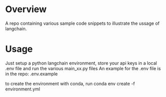 # Overview
A repo containing various sample code snippets to illustrate the ussage of langchain.
# Usage
Just setup a python langchain environment, store your api keys in a local .env file and run the various main_xx.py files
An example for the .env file is in the repo: .env.example

to create the environment with conda, run
conda env create -f environment.yml
